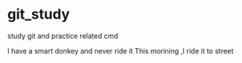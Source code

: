 # git_study
study git and practice related cmd

I have a smart donkey and never ride it 
This morining ,I ride it to street 
